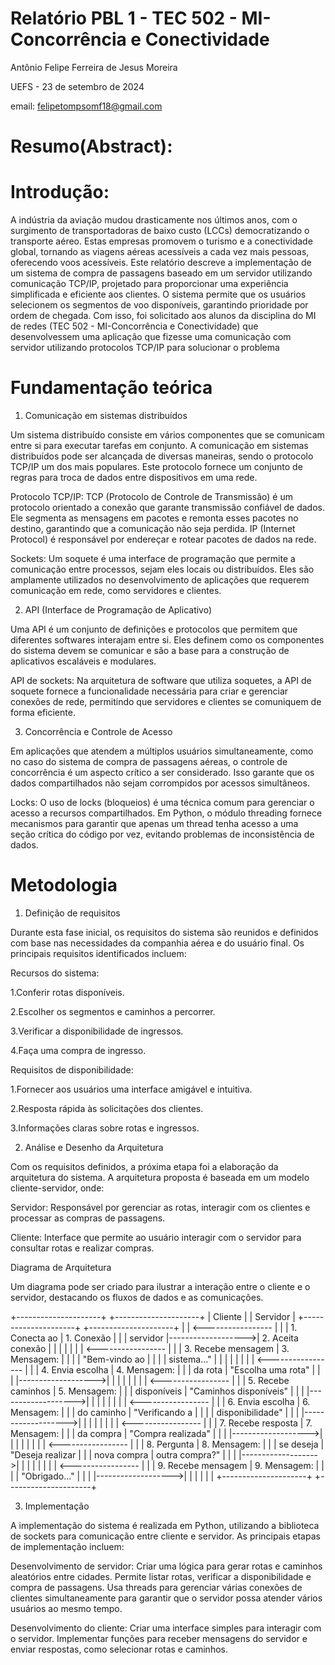 # Relatório PBL 1 - TEC 502 - MI-Concorrência e Conectividade
Antônio Felipe Ferreira de Jesus Moreira

UEFS - 23 de setembro de 2024

email: felipetompsomf18@gmail.com
# Resumo(Abstract):
# Introdução: 
A indústria da aviação mudou drasticamente nos últimos anos, com o surgimento de transportadoras de baixo custo (LCCs) democratizando o transporte aéreo. Estas empresas promovem o turismo e a conectividade global, tornando as viagens aéreas acessíveis a cada vez mais pessoas, oferecendo voos acessíveis. Este relatório descreve a implementação de um sistema de compra de passagens baseado em um servidor utilizando comunicação TCP/IP, projetado para proporcionar uma experiência simplificada e eficiente aos clientes. O sistema permite que os usuários selecionem os segmentos de voo disponíveis, garantindo prioridade por ordem de chegada. Com isso, foi solicitado aos alunos da disciplina do MI de redes (TEC 502 - MI-Concorrência e Conectividade) que desenvolvessem uma aplicação que fizesse uma comunicação com servidor utilizando protocolos TCP/IP para solucionar o problema
# Fundamentação teórica
1. Comunicação em sistemas distribuídos

Um sistema distribuído consiste em vários componentes que se comunicam entre si para executar tarefas em conjunto. A comunicação em sistemas distribuídos pode ser alcançada de diversas maneiras, sendo o protocolo TCP/IP um dos mais populares. Este protocolo fornece um conjunto de regras para troca de dados entre dispositivos em uma rede.

Protocolo TCP/IP: TCP (Protocolo de Controle de Transmissão) é um protocolo orientado a conexão que garante transmissão confiável de dados. Ele segmenta as mensagens em pacotes e remonta esses pacotes no destino, garantindo que a comunicação não seja perdida. IP (Internet Protocol) é responsável por endereçar e rotear pacotes de dados na rede.

Sockets: Um soquete é uma interface de programação que permite a comunicação entre processos, sejam eles locais ou distribuídos. Eles são amplamente utilizados no desenvolvimento de aplicações que requerem comunicação em rede, como servidores e clientes.

2. API (Interface de Programação de Aplicativo)

Uma API é um conjunto de definições e protocolos que permitem que diferentes softwares interajam entre si. Eles definem como os componentes do sistema devem se comunicar e são a base para a construção de aplicativos escaláveis ​​e modulares.

API de sockets: Na arquitetura de software que utiliza soquetes, a API de soquete fornece a funcionalidade necessária para criar e gerenciar conexões de rede, permitindo que servidores e clientes se comuniquem de forma eficiente.

3. Concorrência e Controle de Acesso

Em aplicações que atendem a múltiplos usuários simultaneamente, como no caso do sistema de compra de passagens aéreas, o controle de concorrência é um aspecto crítico a ser considerado. Isso garante que os dados compartilhados não sejam corrompidos por acessos simultâneos.

Locks: O uso de locks (bloqueios) é uma técnica comum para gerenciar o acesso a recursos compartilhados. Em Python, o módulo threading fornece mecanismos para garantir que apenas um thread tenha acesso a uma seção crítica do código por vez, evitando problemas de inconsistência de dados.
# Metodologia
1. Definição de requisitos

Durante esta fase inicial, os requisitos do sistema são reunidos e definidos com base nas necessidades da companhia aérea e do usuário final. Os principais requisitos identificados incluem:

Recursos do sistema:

1.Conferir rotas disponíveis.

2.Escolher os segmentos e caminhos a percorrer.

3.Verificar a disponibilidade de ingressos.

4.Faça uma compra de ingresso.

Requisitos de disponibilidade:

1.Fornecer aos usuários uma interface amigável e intuitiva.

2.Resposta rápida às solicitações dos clientes.

3.Informações claras sobre rotas e ingressos.

2. Análise e Desenho da Arquitetura

Com os requisitos definidos, a próxima etapa foi a elaboração da arquitetura do sistema. A arquitetura proposta é baseada em um modelo cliente-servidor, onde:

Servidor: Responsável por gerenciar as rotas, interagir com os clientes e processar as compras de passagens.

Cliente: Interface que permite ao usuário interagir com o servidor para consultar rotas e realizar compras.

Diagrama de Arquitetura

Um diagrama pode ser criado para ilustrar a interação entre o cliente e o servidor, destacando os fluxos de dados e as comunicações.

+---------------------+                     +---------------------+
|      Cliente        |                     |       Servidor      |
+---------------------+                     +---------------------+
|                     | <-----------------  |                     |
| 1. Conecta ao       | 1. Conexão         |                     |
|    servidor         |------------------->| 2. Aceita conexão   |
|                     |                     |                     |
|                     | <-----------------  |                     |
| 3. Recebe mensagem  | 3. Mensagem:       |                     |
|                     | "Bem-vindo ao      |                     |
|                     |  sistema..."       |                     |
|                     |                     |                     |
|                     | <-----------------  |                     |
| 4. Envia escolha    | 4. Mensagem:       |                     |
|    da rota          | "Escolha uma rota" |                     |
|                     |------------------->|                     |
|                     |                     |                     |
|                     | <-----------------  |                     |
| 5. Recebe caminhos   | 5. Mensagem:       |                     |
|    disponíveis      | "Caminhos disponíveis" |                  |
|                     |------------------->|                     |
|                     |                     |                     |
|                     | <-----------------  |                     |
| 6. Envia escolha    | 6. Mensagem:       |                     |
|    do caminho       | "Verificando a     |                     |
|                     |  disponibilidade"  |                     |
|                     |------------------->|                     |
|                     |                     |                     |
|                     | <-----------------  |                     |
| 7. Recebe resposta   | 7. Mensagem:       |                     |
|    da compra        | "Compra realizada" |                     |
|                     |------------------->|                     |
|                     |                     |                     |
|                     | <-----------------  |                     |
| 8. Pergunta         | 8. Mensagem:       |                     |
|    se deseja        | "Deseja realizar    |                     |
|    nova compra      | outra compra?"     |                     |
|                     |------------------->|                     |
|                     |                     |                     |
|                     | <-----------------  |                     |
| 9. Recebe mensagem  | 9. Mensagem:       |                     |
|                     | "Obrigado..."      |                     |
|                     |------------------->|                     |
|                     |                     |                     |
+---------------------+                     +---------------------+

3. Implementação

A implementação do sistema é realizada em Python, utilizando a biblioteca de sockets para comunicação entre cliente e servidor. As principais etapas de implementação incluem:

Desenvolvimento de servidor:
Criar uma lógica para gerar rotas e caminhos aleatórios entre cidades.
Permite listar rotas, verificar a disponibilidade e compra de passagens.
Usa threads para gerenciar várias conexões de clientes simultaneamente para garantir que o servidor possa atender vários usuários ao mesmo tempo.

Desenvolvimento do cliente:
Criar uma interface simples para interagir com o servidor.
Implementar funções para receber mensagens do servidor e enviar respostas, como selecionar rotas e caminhos.